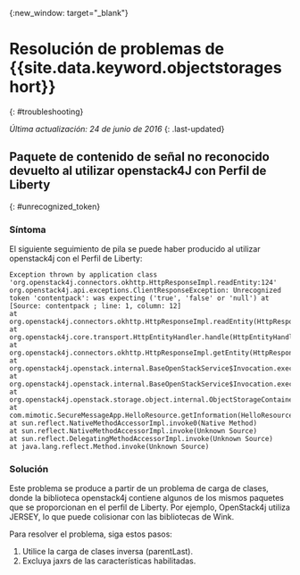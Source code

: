 {:new_window: target="_blank"}

# Resolución de problemas de {{site.data.keyword.objectstorageshort}}
{: #troubleshooting}

*Última actualización: 24 de junio de 2016*
{: .last-updated}

## Paquete de contenido de señal no reconocido devuelto al utilizar openstack4J con Perfil de Liberty
{: #unrecognized_token}

### Síntoma

El siguiente seguimiento de pila se puede haber producido al utilizar openstack4j con el Perfil de Liberty:

    Exception thrown by application class 'org.openstack4j.connectors.okhttp.HttpResponseImpl.readEntity:124'
    org.openstack4j.api.exceptions.ClientResponseException: Unrecognized token 'contentpack': was expecting ('true', 'false' or 'null') at [Source: contentpack ; line: 1, column: 12]
    at org.openstack4j.connectors.okhttp.HttpResponseImpl.readEntity(HttpResponseImpl.java:124)
    at org.openstack4j.core.transport.HttpEntityHandler.handle(HttpEntityHandler.java:56)
    at org.openstack4j.connectors.okhttp.HttpResponseImpl.getEntity(HttpResponseImpl.java:68)
    at org.openstack4j.openstack.internal.BaseOpenStackService$Invocation.execute(BaseOpenStackService.java:169)
    at org.openstack4j.openstack.internal.BaseOpenStackService$Invocation.execute(BaseOpenStackService.java:163)
    at org.openstack4j.openstack.storage.object.internal.ObjectStorageContainerServiceImpl.list(ObjectStorageContainerServiceImpl.java:41)
    at com.mimotic.SecureMessageApp.HelloResource.getInformation(HelloResource.java:47)
    at sun.reflect.NativeMethodAccessorImpl.invoke0(Native Method)
    at sun.reflect.NativeMethodAccessorImpl.invoke(Unknown Source)
    at sun.reflect.DelegatingMethodAccessorImpl.invoke(Unknown Source)
    at java.lang.reflect.Method.invoke(Unknown Source)

### Solución

Este problema se produce a partir de un problema de carga de clases, donde la biblioteca openstack4j contiene algunos de los mismos paquetes que se proporcionan en el perfil de Liberty. Por ejemplo, OpenStack4j utiliza JERSEY, lo que puede colisionar con las bibliotecas de Wink.

Para resolver el problema, siga estos pasos:

1. Utilice la carga de clases inversa (parentLast).
2. Excluya jaxrs de las características habilitadas.
